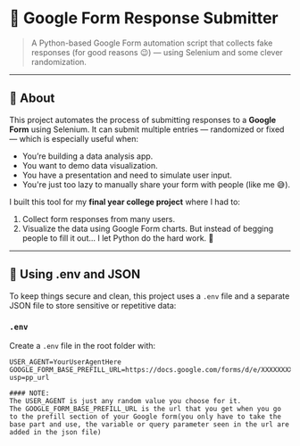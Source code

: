 # 🧠 Google Form Response Submitter

> A Python-based Google Form automation script that collects fake responses (for good reasons 😉) — using Selenium and some clever randomization.

---

## 📖 About

This project automates the process of submitting responses to a **Google Form** using Selenium. It can submit multiple entries — randomized or fixed — which is especially useful when:

- You’re building a data analysis app.
- You want to demo data visualization.
- You have a presentation and need to simulate user input.
- You're just too lazy to manually share your form with people (like me 😅).

I built this tool for my **final year college project** where I had to:
1. Collect form responses from many users.
2. Visualize the data using Google Form charts.
But instead of begging people to fill it out... I let Python do the hard work. 🎯

---

## 🔐 Using .env and JSON

To keep things secure and clean, this project uses a `.env` file and a separate JSON file to store sensitive or repetitive data:

### `.env`

Create a `.env` file in the root folder with:

```env
USER_AGENT=YourUserAgentHere
GOOGLE_FORM_BASE_PREFILL_URL=https://docs.google.com/forms/d/e/XXXXXXXXXXXXXXXXXXXXXXXXXX/viewform?usp=pp_url

#### NOTE: 
The USER_AGENT is just any random value you choose for it. 
The GOOGLE_FORM_BASE_PREFILL_URL is the url that you get when you go to the prefill section of your Google form(you only have to take the base part and use, the variable or query parameter seen in the url are added in the json file)
